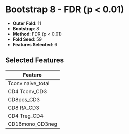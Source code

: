 # Bootstrap 8 - FDR (p < 0.01)

- **Outer Fold**: 11
- **Bootstrap**: 8
- **Method**: FDR (p < 0.01)
- **Fold Seed**: 59
- **Features Selected**: 6

## Selected Features

| Feature |
|---------|
| Tconv naive_total |
| CD4 Tconv_CD3 |
| CD8pos_CD3 |
| CD8 RA_CD3 |
| CD4 Treg_CD4 |
| CD16mono_CD3neg |

